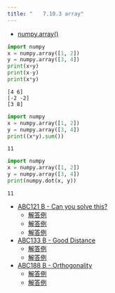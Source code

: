 ```yaml
---
title: "　　7.10.3 array"
---
```


* [numpy.array()](https://numpy.org/devdocs/reference/generated/numpy.array.html#numpy.array)

```python:サンプルコード：sample_666.py
import numpy
x = numpy.array([1, 2])
y = numpy.array([3, 4])
print(x+y)
print(x-y)
print(x*y)
```

```text:実行結果
[4 6]
[-2 -2]
[3 8]
```

```python:サンプルコード：sample_667.py
import numpy
x = numpy.array([1, 2])
y = numpy.array([3, 4])
print((x*y).sum())
```

```text:実行結果
11
```

```python:サンプルコード：sample_668.py
import numpy
x = numpy.array([1, 2])
y = numpy.array([3, 4])
print(numpy.dot(x, y))
```

```text:実行結果
11
```

- [ABC121 B - Can you solve this?](https://atcoder.jp/contests/abc121/tasks/abc121_b)
    - [解答例](https://atcoder.jp/contests/abc121/submissions/15123034)
    - [解答例](https://atcoder.jp/contests/abc121/submissions/15123147)
    - [解答例](https://atcoder.jp/contests/abc121/submissions/15123189)
- [ABC133 B - Good Distance](https://atcoder.jp/contests/abc133/tasks/abc133_b)
    - [解答例](https://atcoder.jp/contests/abc133/submissions/18294584)
    - [解答例](https://atcoder.jp/contests/abc133/submissions/18294595)
- [ABC188 B - Orthogonality](https://atcoder.jp/contests/abc188/tasks/abc188_b)
    - [解答例](https://atcoder.jp/contests/abc188/submissions/34191983)
    - [解答例](https://atcoder.jp/contests/abc188/submissions/34192026)